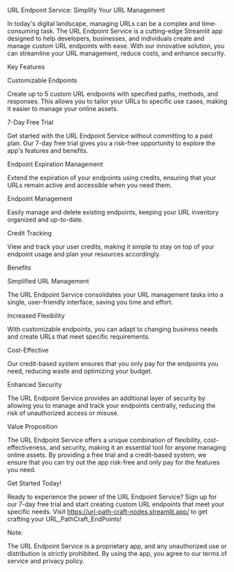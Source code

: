 URL Endpoint Service: 
Simplify Your URL Management

In today's digital landscape, managing URLs can be a complex and time-consuming task. The URL Endpoint Service is a cutting-edge Streamlit app designed to help developers, businesses, and individuals create and manage custom URL endpoints with ease. With our innovative solution, you can streamline your URL management, reduce costs, and enhance security.

Key Features

Customizable Endpoints

Create up to 5 custom URL endpoints with specified paths, methods, and responses. This allows you to tailor your URLs to specific use cases, making it easier to manage your online assets.

7-Day Free Trial

Get started with the URL Endpoint Service without committing to a paid plan. Our 7-day free trial gives you a risk-free opportunity to explore the app's features and benefits.

Endpoint Expiration Management

Extend the expiration of your endpoints using credits, ensuring that your URLs remain active and accessible when you need them.

Endpoint Management

Easily manage and delete existing endpoints, keeping your URL inventory organized and up-to-date.

Credit Tracking

View and track your user credits, making it simple to stay on top of your endpoint usage and plan your resources accordingly.

Benefits

Simplified URL Management

The URL Endpoint Service consolidates your URL management tasks into a single, user-friendly interface, saving you time and effort.

Increased Flexibility

With customizable endpoints, you can adapt to changing business needs and create URLs that meet specific requirements.

Cost-Effective

Our credit-based system ensures that you only pay for the endpoints you need, reducing waste and optimizing your budget.

Enhanced Security

The URL Endpoint Service provides an additional layer of security by allowing you to manage and track your endpoints centrally, reducing the risk of unauthorized access or misuse.

Value Proposition

The URL Endpoint Service offers a unique combination of flexibility, cost-effectiveness, and security, making it an essential tool for anyone managing online assets. By providing a free trial and a credit-based system, we ensure that you can try out the app risk-free and only pay for the features you need.

Get Started Today!

Ready to experience the power of the URL Endpoint Service? 
Sign up for our 7-day free trial and start creating custom URL endpoints that meet your specific needs. 
Visit  https://url-path-craft-nodes.streamlit.app/ to get crafting your URL_PathCraft_EndPoints!

Note:

The URL Endpoint Service is a proprietary app, and any unauthorized use or distribution is strictly prohibited. By using the app, you agree to our terms of service and privacy policy.
